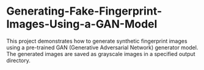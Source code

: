 # Generating-Fake-Fingerprint-Images-Using-a-GAN-Model
This project demonstrates how to generate synthetic fingerprint images using a pre-trained GAN (Generative Adversarial Network) generator model. The generated images are saved as grayscale images in a specified output directory.

